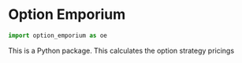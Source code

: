 # Option Emporium

```python
import option_emporium as oe
```

This is a Python package. This calculates the option strategy pricings